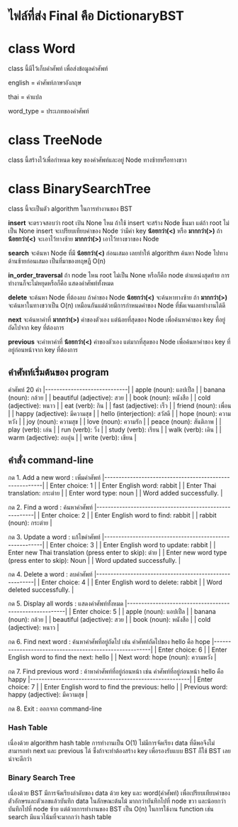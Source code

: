 # ไฟล์ที่ส่ง Final คือ DictionaryBST
# class Word
class นี้มีไว้เก็บคำศัพท์ เพื่อส่งข้อมูลคำศัพท์

english = คำศัพท์ภาษาอังกฤษ

thai = คำแปล

word_type = ประเภทของคำศัพท์

# class TreeNode
class นี้สร้างไว้เพื่อกำหนด key ของคำศัพท์และอยู่ Node ทางซ้ายหรือทางขวา

# class BinarySearchTree
class นี้จะเป็นตัว algorithm ในการทำงานของ BST

**insert** จะตรวจสอบว่า root เป้น None ไหม ถ้าใช้ insert จะสร้าง Node ขึ้นมา แต่ถ้า root ไม่เป็น None insert จะเปรียบเทียบค่าของ Node ว่ามีค่า key **น้อยกว่า(<)** หรือ **มากกว่า(>)** ถ้า **น้อยกว่า(<)** จะเอาไว้ทางซ้าย **มากกว่า(>)** เอาไว้ทางขวาของ Node

**search** จะค้นหา Node ที่มี **น้อยกว่า(<)** ก่อนเสมอ เลยทำให้ algorithm ค้นหา Node ไปทางด้านซ้ายก่อนเสมอ เป็นที่มาของทฤษฏี O(n)

**in_order_traversal** ถ้า node ไหน root ไม่เป็น None หรือก็คือ node ตำแหน่งสุดท้าย การทำงานก็จะไม่หยุดหรือก็คือ แสดงคำศัพท์ทั้งหมด

**delete** จะค้นหา Node ที่ต้องลบ ถ้าค่าของ Node **น้อยกว่า(<)** จะค้นหาทางซ้าย ถ้า **มากกว่า(>)** จะค้นหาในทางขวาเป็น O(n) เหมือนกันแต่ด้วยมีการกำหนดค่าของ Node ที่ชัดเจนเลยทำงานได้ดี

**next** จะค้นหาค่าที่ **มากกว่า(>)** ค่าของตัวเอง แต่น้อยที่สุดของ Node เพื่อค้นหาค่าของ key ที่อยู่ถัดไปจาก key ที่ต้องการ

**previous** จะค่าหาค่าที่ **น้อยกว่า(<)** ค่าของตัวเอง แต่มากที่สุดของ Node เพื่อค้นหาค่าของ key ที่อยู่ก่อนหน้าจาก key ที่ต้องการ

## คำศัพท์เริ่มต้นของ program
คำศัพท์ 20 คำ
|-----------------------------|
| apple (noun): แอปเปิ้ล        |
| banana (noun): กล้วย         |
| beautiful (adjective): สวย  |
| book (noun): หนังสือ          |
| cold (adjective): หนาว      |
| eat (verb): กิน              |
| fast (adjective): เร็ว        |
| friend (noun): เพื่อน         |
| happy (adjective): มีความสุข  |
| hello (interjection): สวัสดี  |
| hope (noun): ความหวัง        |
| joy (noun): ความสุข          |
| love (noun): ความรัก         |
| peace (noun): สันติภาพ       |
| play (verb): เล่น            |
| run (verb): วิ่ง              |
| study (verb): เรียน          |
| walk (verb): เดิน            |
| warm (adjective): อบอุ่น     |
| write (verb): เขียน          |

## คำสั่ง command-line
กด 1. Add a new word : เพิ่มคำศัพท์
|--------------------------------------------------------|
| Enter choice: 1                                        |
| Enter English word: rabbit                             |
| Enter Thai translation: กระต่าย                         |
| Enter word type: noun                                  |
| Word added successfully.                               |

กด 2. Find a word : ค้นหาคำศัพท์
|--------------------------------------------------------|
| Enter choice: 2                                        |
| Enter English word to find: rabbit                     |
  | rabbit (noun): กระต่าย                                |

กด 3. Update a word : แก้ไขคำศัพท์
|--------------------------------------------------------|
| Enter choice: 3                                        |
| Enter English word to update: rabbit                   |
| Enter new Thai translation (press enter to skip): ต่าย  |
| Enter new word type (press enter to skip): Noun        |
| Word updated successfully.                             |

กด 4. Delete a word : ลบคำศัพท์
|--------------------------------------------------------|
| Enter choice: 4                                        |
| Enter English word to delete: rabbit                   |
| Word deleted successfully.                             |

กด 5. Display all words : แสดงคำศัพท์ทั้งหมด
|--------------------------------------------------------|
| Enter choice: 5                                        |
| apple (noun): แอปเปิ้ล                                   |
| banana (noun): กล้วย                                    |
| beautiful (adjective): สวย                             |
| book (noun): หนังสือ                                     |
| cold (adjective): หนาว                                 |

กด 6. Find next word : ค้นหาคำศัพที่อยู่ถัดไป เช่น คำศัพท์ถัดไปของ hello คือ hope
|--------------------------------------------------------|
| Enter choice: 6                                        |
| Enter English word to find the next: hello             |
| Next word: hope (noun): ความหวัง                        |

กด 7. Find previous word : ค้าหาคำศัพท์ที่อยู่ก่อนหน้า เช่น คำศัพท์ที่อยู่ก่อนหน้า hello คือ happy
|--------------------------------------------------------|
| Enter choice: 7                                        |
| Enter English word to find the previous: hello         |
| Previous word: happy (adjective): มีความสุข              |

กด 8. Exit : ออกจาก command-line

### Hash Table
เนื่องด้วย algorithm hash table การทำงานเป็น O(1) ไม่มีการจัดเรียง data ที่ดีพอจึงไม่สามารถทำ next และ previous ได้ ซึ่่งถ้าจะทำต้องสร้าง key เพื่อรองรับแบบ BST ก็ใช้ BST เลยน่าจะดีกว่า

### Binary Search Tree
เนื่องด้วย BST มีการจัดเรียงลำดับของ data ด้วย key และ word(คำศัพท์) เพื่อเปรียบเทียบค่าของตัวอักษรและตัวเลขแล้วบันทึก data ในลักษณะต้นไม้ มากกว่าบันทึกไปที่ node ขวา และน้อยกว่าบันทึกไปที่ node ซ้าย แต่ด้วยการทำงานของ BST เป็น O(n) ในการใช้งาน function เช่น search มีแนวโน้มที่จะมากกว่า hash table
